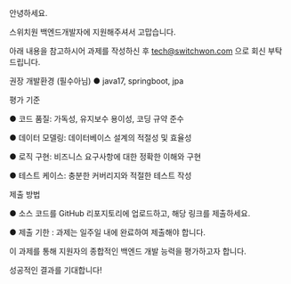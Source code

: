 안녕하세요. 

스위치원 백엔드개발자에 지원해주셔서 고맙습니다.

아래 내용을 참고하시어 과제를 작성하신 후 tech@switchwon.com 으로 회신 부탁 드립니다.


권장 개발환경 (필수아님)
● java17, springboot, jpa


평가 기준

● 코드 품질: 가독성, 유지보수 용이성, 코딩 규약 준수

● 데이터 모델링: 데이터베이스 설계의 적절성 및 효율성

● 로직 구현: 비즈니스 요구사항에 대한 정확한 이해와 구현

● 테스트 케이스: 충분한 커버리지와 적절한 테스트 작성

제출 방법

● 소스 코드를 GitHub 리포지토리에 업로드하고, 해당 링크를 제출하세요.

● 제출 기한 : 과제는 일주일 내에 완료하여 제출해야 합니다.

이 과제를 통해 지원자의 종합적인 백엔드 개발 능력을 평가하고자 합니다. 

성공적인 결과를 기대합니다!

